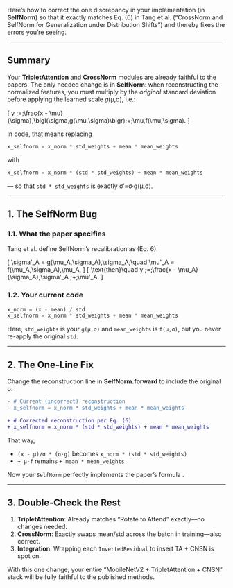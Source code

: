 Here’s how to correct the one discrepancy in your implementation (in **SelfNorm**) so that it exactly matches Eq. (6) in Tang et al. (“CrossNorm and SelfNorm for Generalization under Distribution Shifts”) and thereby fixes the errors you’re seeing.

---

## Summary

Your **TripletAttention** and **CrossNorm** modules are already faithful to the papers. The only needed change is in **SelfNorm**: when reconstructing the normalized features, you must multiply by the *original* standard deviation before applying the learned scale 𝑔(μ,σ), i.e.:

\[
y \;=\;\frac{x - \mu}{\sigma}\,\bigl(\sigma\,g(\mu,\sigma)\bigr)\;+\;\mu\,f(\mu,\sigma).
\]

In code, that means replacing  
```python
x_selfnorm = x_norm * std_weights + mean * mean_weights
```  
with  
```python
x_selfnorm = x_norm * (std * std_weights) + mean * mean_weights
```  
— so that `std * std_weights` is exactly σ′=σ·g(μ,σ).  

---

## 1. The SelfNorm Bug

### 1.1. What the paper specifies  
Tang et al. define SelfNorm’s recalibration as (Eq. 6):

\[
\sigma'_A = g(\mu_A,\sigma_A)\,\sigma_A,\quad
\mu'_A = f(\mu_A,\sigma_A)\,\mu_A,
\]
\[
\text{then}\quad y \;=\;\frac{x - \mu_A}{\sigma_A}\,\sigma'_A \;+\;\mu'_A.
\]   

### 1.2. Your current code  
```python
x_norm = (x - mean) / std
x_selfnorm = x_norm * std_weights + mean * mean_weights
```
Here, `std_weights` is your `g(μ,σ)` and `mean_weights` is `f(μ,σ)`, but you never re-apply the original `std`.  

---

## 2. The One-Line Fix

Change the reconstruction line in **SelfNorm.forward** to include the original σ:

```diff
- # Current (incorrect) reconstruction
- x_selfnorm = x_norm * std_weights + mean * mean_weights

+ # Corrected reconstruction per Eq. (6)
+ x_selfnorm = x_norm * (std * std_weights) + mean * mean_weights
```

That way,  
- `(x - μ)/σ * (σ·g)` becomes `x_norm * (std * std_weights)`  
- `+ μ·f` remains `+ mean * mean_weights`  

Now your `SelfNorm` perfectly implements the paper’s formula .  

---

## 3. Double-Check the Rest

1. **TripletAttention**: Already matches “Rotate to Attend” exactly—no changes needed.  
2. **CrossNorm**: Exactly swaps mean/std across the batch in training—also correct.  
3. **Integration**: Wrapping each `InvertedResidual` to insert TA + CNSN is spot on.  

With this one change, your entire “MobileNetV2 + TripletAttention + CNSN” stack will be fully faithful to the published methods.